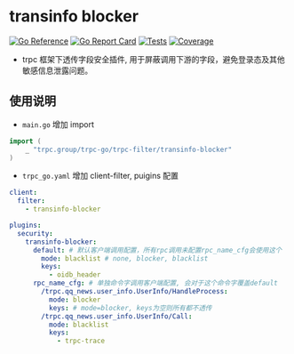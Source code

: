 # transinfo blocker

[![Go Reference](https://pkg.go.dev/badge/trpc.group/trpc-go/trpc-filter/transinfo-blocker.svg)](https://pkg.go.dev/trpc.group/trpc-go/trpc-filter/transinfo-blocker)
[![Go Report Card](https://goreportcard.com/badge/trpc.group/trpc-go/trpc-filter/transinfo-blocker)](https://goreportcard.com/report/trpc.group/trpc-go/trpc-filter/transinfo-blocker)
[![Tests](https://github.com/trpc-ecosystem/go-filter/actions/workflows/transinfo-blocker.yml/badge.svg)](https://github.com/trpc-ecosystem/go-filter/actions/workflows/transinfo-blocker.yml)
[![Coverage](https://codecov.io/gh/trpc-ecosystem/go-filter/branch/main/graph/badge.svg?flag=transinfo-blocker&precision=2)](https://app.codecov.io/gh/trpc-ecosystem/go-filter/tree/main/transinfo-blocker)


- trpc 框架下透传字段安全插件, 用于屏蔽调用下游的字段，避免登录态及其他敏感信息泄露问题。

## 使用说明

- `main.go` 增加 import

```go
import (
    _ "trpc.group/trpc-go/trpc-filter/transinfo-blocker"
)
```

- `trpc_go.yaml` 增加 client-filter, puigins 配置

```yaml
client:
  filter:
    - transinfo-blocker

plugins:
  security:
    transinfo-blocker:
      default: # 默认客户端调用配置，所有rpc调用未配置rpc_name_cfg会使用这个
        mode: blacklist # none, blocker, blacklist
        keys:
          - oidb_header
      rpc_name_cfg: # 单独命令字调用客户端配置, 会对于这个命令字覆盖default
        /trpc.qq_news.user_info.UserInfo/HandleProcess:
          mode: blocker
          keys: # mode=blocker, keys为空则所有都不透传
        /trpc.qq_news.user_info.UserInfo/Call:
          mode: blacklist
          keys:
            - trpc-trace
```
